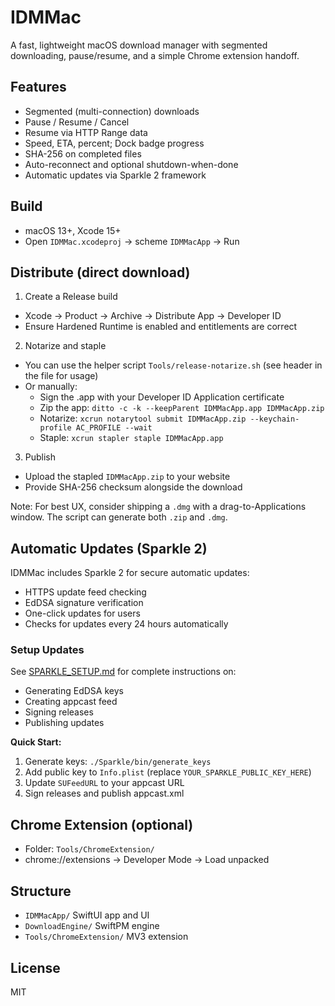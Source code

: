 # IDMMac

A fast, lightweight macOS download manager with segmented downloading, pause/resume, and a simple Chrome extension handoff.

## Features
- Segmented (multi-connection) downloads
- Pause / Resume / Cancel
- Resume via HTTP Range data
- Speed, ETA, percent; Dock badge progress
- SHA-256 on completed files
- Auto-reconnect and optional shutdown-when-done
- Automatic updates via Sparkle 2 framework

## Build
- macOS 13+, Xcode 15+
- Open `IDMMac.xcodeproj` → scheme `IDMMacApp` → Run

## Distribute (direct download)
1) Create a Release build
- Xcode → Product → Archive → Distribute App → Developer ID
- Ensure Hardened Runtime is enabled and entitlements are correct

2) Notarize and staple
- You can use the helper script `Tools/release-notarize.sh` (see header in the file for usage)
- Or manually:
  - Sign the .app with your Developer ID Application certificate
  - Zip the app: `ditto -c -k --keepParent IDMMacApp.app IDMMacApp.zip`
  - Notarize: `xcrun notarytool submit IDMMacApp.zip --keychain-profile AC_PROFILE --wait`
  - Staple: `xcrun stapler staple IDMMacApp.app`

3) Publish
- Upload the stapled `IDMMacApp.zip` to your website
- Provide SHA-256 checksum alongside the download

Note: For best UX, consider shipping a `.dmg` with a drag-to-Applications window. The script can generate both `.zip` and `.dmg`.

## Automatic Updates (Sparkle 2)

IDMMac includes Sparkle 2 for secure automatic updates:
- HTTPS update feed checking
- EdDSA signature verification  
- One-click updates for users
- Checks for updates every 24 hours automatically

### Setup Updates
See [SPARKLE_SETUP.md](SPARKLE_SETUP.md) for complete instructions on:
- Generating EdDSA keys
- Creating appcast feed
- Signing releases
- Publishing updates

**Quick Start:**
1. Generate keys: `./Sparkle/bin/generate_keys`
2. Add public key to `Info.plist` (replace `YOUR_SPARKLE_PUBLIC_KEY_HERE`)
3. Update `SUFeedURL` to your appcast URL
4. Sign releases and publish appcast.xml

## Chrome Extension (optional)
- Folder: `Tools/ChromeExtension/`
- chrome://extensions → Developer Mode → Load unpacked

## Structure
- `IDMMacApp/` SwiftUI app and UI
- `DownloadEngine/` SwiftPM engine
- `Tools/ChromeExtension/` MV3 extension

## License
MIT
